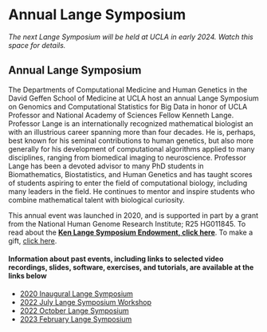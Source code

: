 # Annual Lange Symposium

*The next Lange Symposium will be held at UCLA in early 2024. Watch this space for details.*

## Annual Lange Symposium

The Departments of Computational Medicine and Human Genetics in the David Geffen School of Medicine at UCLA host an annual Lange Symposium on Genomics and Computational Statistics for Big Data in honor of UCLA Professor and National Academy of Sciences Fellow Kenneth Lange. Professor Lange is an internationally recognized mathematical biologist an with an illustrious career spanning more than four decades. He is, perhaps, best known for his seminal contributions to human genetics, but also more generally for his development of computational algorithms applied to many disciplines, ranging from biomedical imaging to neuroscience. Professor Lange has been a devoted advisor to many PhD students in Biomathematics, Biostatistics, and Human Genetics and has taught scores of students aspiring to enter the field of computational biology, including many leaders in the field. He continues to mentor and inspire students who combine mathematical talent with biological curiosity.

This annual event was launched in 2020, and is supported in part by a grant from the National Human Genome Research Institute; R25 HG011845. To read about the **[Ken Lange Symposium Endowment, click here](https://compmed.ucla.edu/ken-lange-symposium-endowment)**. To make a gift, [click here](https://giving.ucla.edu/Campaign/Donate.aspx?SiteNum=3167&fund=64621O&code=M-19409).

#### Information about past events, including links to selected video recordings, slides, software, exercises, and tutorials, are available at the links below
- [2020 Inaugural Lange Symposium](https://langesymposium.github.io/2020/)
- [2022 July Lange Symposium Workshop](https://langesymposium.github.io/2022-July-Workshop/)
- [2022 October Lange Symposium](https://langesymposium.github.io/2022-October-Symposium/)
- [2023 February Lange Symposium](https://langesymposium.github.io/2023-February-Symposium/)
